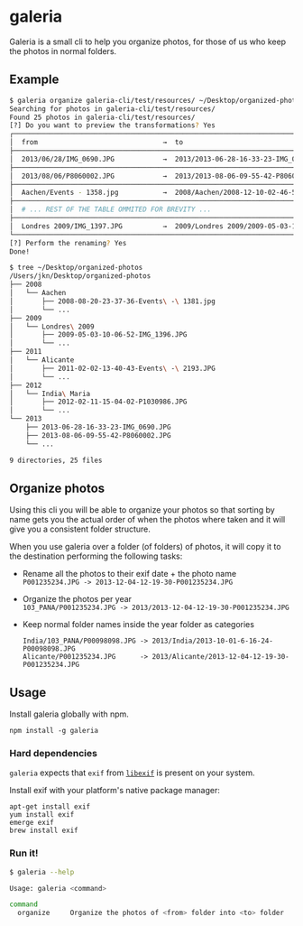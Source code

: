 
galeria
=======

Galeria is a small cli to help you organize photos, for those of us who keep
the photos in normal folders.

Example
-------

```bash
$ galeria organize galeria-cli/test/resources/ ~/Desktop/organized-photos
Searching for photos in galeria-cli/test/resources/
Found 25 photos in galeria-cli/test/resources/
[?] Do you want to preview the transformations? Yes
┌─────────────────────────────────────────────────────────────────────────────────────────────┐
│  from                               →  to                                                   │
├─────────────────────────────────────────────────────────────────────────────────────────────┤
│  2013/06/28/IMG_0690.JPG            →  2013/2013-06-28-16-33-23-IMG_0690.JPG                │
├─────────────────────────────────────────────────────────────────────────────────────────────┤
│  2013/08/06/P8060002.JPG            →  2013/2013-08-06-09-55-42-P8060002.JPG                │
├─────────────────────────────────────────────────────────────────────────────────────────────┤
│  Aachen/Events - 1358.jpg           →  2008/Aachen/2008-12-10-02-46-53-Events - 1358.jpg    │
├─────────────────────────────────────────────────────────────────────────────────────────────┤
│  # ... REST OF THE TABLE OMMITED FOR BREVITY ...                                            │
├─────────────────────────────────────────────────────────────────────────────────────────────┤
│  Londres 2009/IMG_1397.JPG          →  2009/Londres 2009/2009-05-03-10-17-57-IMG_1397.JPG   │
└─────────────────────────────────────────────────────────────────────────────────────────────┘
[?] Perform the renaming? Yes
Done!

$ tree ~/Desktop/organized-photos
/Users/jkn/Desktop/organized-photos
├── 2008
│   └── Aachen
│       ├── 2008-08-20-23-37-36-Events\ -\ 1381.jpg
│       └── ...
├── 2009
│   └── Londres\ 2009
│       ├── 2009-05-03-10-06-52-IMG_1396.JPG
│       └── ...
├── 2011
│   └── Alicante
│       ├── 2011-02-02-13-40-43-Events\ -\ 2193.JPG
│       └── ...
├── 2012
│   └── India\ Maria
│       ├── 2012-02-11-15-04-02-P1030986.JPG
│       └── ...
└── 2013
    ├── 2013-06-28-16-33-23-IMG_0690.JPG
    ├── 2013-08-06-09-55-42-P8060002.JPG
    └── ...

9 directories, 25 files
```

Organize photos
---------------

Using this cli you will be able to organize your photos so that sorting by name
gets you the actual order of when the photos where taken and it will give you
a consistent folder structure.

When you use galeria over a folder (of folders) of photos, it will copy it to
the destination performing the following tasks:

* Rename all the photos to their exif date + the photo name  
  `P001235234.JPG -> 2013-12-04-12-19-30-P001235234.JPG`

* Organize the photos per year  
  `103_PANA/P001235234.JPG -> 2013/2013-12-04-12-19-30-P001235234.JPG`

* Keep normal folder names inside the year folder as categories  
  ```
  India/103_PANA/P00098098.JPG -> 2013/India/2013-10-01-6-16-24-P00098098.JPG
  Alicante/P001235234.JPG      -> 2013/Alicante/2013-12-04-12-19-30-P001235234.JPG
  ```

Usage
-----

Install galeria globally with npm.

```
npm install -g galeria
```

### Hard dependencies

`galeria` expects that `exif` from [`libexif`](http://libexif.sourceforge.net/)
is present on your system.

Install exif with your platform's native package manager:
```
apt-get install exif
yum install exif
emerge exif
brew install exif
```

### Run it!

```bash
$ galeria --help

Usage: galeria <command>

command
  organize     Organize the photos of <from> folder into <to> folder
```

